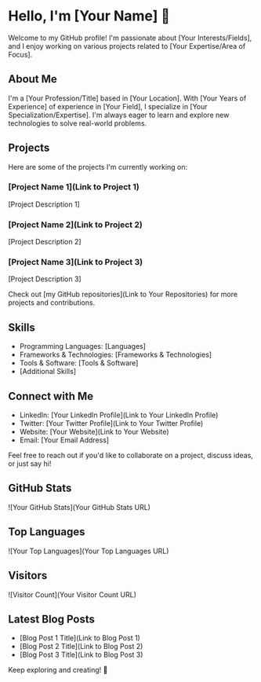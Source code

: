 # Hello, I'm [Your Name] 👋

Welcome to my GitHub profile! I'm passionate about [Your Interests/Fields], and I enjoy working on various projects related to [Your Expertise/Area of Focus].

## About Me

I'm a [Your Profession/Title] based in [Your Location]. With [Your Years of Experience] of experience in [Your Field], I specialize in [Your Specialization/Expertise]. I'm always eager to learn and explore new technologies to solve real-world problems.

## Projects

Here are some of the projects I'm currently working on:

### [Project Name 1](Link to Project 1)

[Project Description 1]

### [Project Name 2](Link to Project 2)

[Project Description 2]

### [Project Name 3](Link to Project 3)

[Project Description 3]

Check out [my GitHub repositories](Link to Your Repositories) for more projects and contributions.

## Skills

- Programming Languages: [Languages]
- Frameworks & Technologies: [Frameworks & Technologies]
- Tools & Software: [Tools & Software]
- [Additional Skills]

## Connect with Me

- LinkedIn: [Your LinkedIn Profile](Link to Your LinkedIn Profile)
- Twitter: [Your Twitter Profile](Link to Your Twitter Profile)
- Website: [Your Website](Link to Your Website)
- Email: [Your Email Address]

Feel free to reach out if you'd like to collaborate on a project, discuss ideas, or just say hi!

## GitHub Stats

![Your GitHub Stats](Your GitHub Stats URL)

## Top Languages

![Your Top Languages](Your Top Languages URL)

## Visitors

![Visitor Count](Your Visitor Count URL)

## Latest Blog Posts

- [Blog Post 1 Title](Link to Blog Post 1)
- [Blog Post 2 Title](Link to Blog Post 2)
- [Blog Post 3 Title](Link to Blog Post 3)

Keep exploring and creating! 🚀
